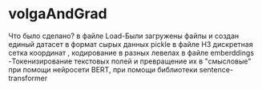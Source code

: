 # volgaAndGrad
Что было сделано?
в файле Load-Были загружены файлы и создан единый датасет в формат сырых данных pickle
в файле H3 дискретная сетка координат , кодирование в разных левелах
в файле emberddings -Токенизирование текстовых полей и превращение их в "смысловые" при помощи нейросети  BERT, при помощи библиотеки sentence-transformer

